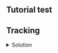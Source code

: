 
## Tutorial test



## Tracking

<details>
<summary>Solution</summary>

:::workflow
![Example](~/workflows/Tutorials/Test/CropVideos.bonsai)
:::

</details>







